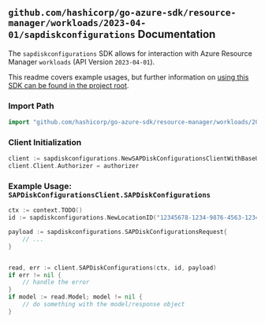 
## `github.com/hashicorp/go-azure-sdk/resource-manager/workloads/2023-04-01/sapdiskconfigurations` Documentation

The `sapdiskconfigurations` SDK allows for interaction with Azure Resource Manager `workloads` (API Version `2023-04-01`).

This readme covers example usages, but further information on [using this SDK can be found in the project root](https://github.com/hashicorp/go-azure-sdk/tree/main/docs).

### Import Path

```go
import "github.com/hashicorp/go-azure-sdk/resource-manager/workloads/2023-04-01/sapdiskconfigurations"
```


### Client Initialization

```go
client := sapdiskconfigurations.NewSAPDiskConfigurationsClientWithBaseURI("https://management.azure.com")
client.Client.Authorizer = authorizer
```


### Example Usage: `SAPDiskConfigurationsClient.SAPDiskConfigurations`

```go
ctx := context.TODO()
id := sapdiskconfigurations.NewLocationID("12345678-1234-9876-4563-123456789012", "locationName")

payload := sapdiskconfigurations.SAPDiskConfigurationsRequest{
	// ...
}


read, err := client.SAPDiskConfigurations(ctx, id, payload)
if err != nil {
	// handle the error
}
if model := read.Model; model != nil {
	// do something with the model/response object
}
```
